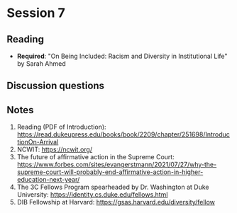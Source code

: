 # Session 7

## Reading

- **Required**: "On Being Included: Racism and Diversity in Institutional Life" by Sarah Ahmed 

## Discussion questions

## Notes
1. Reading (PDF of Introduction): https://read.dukeupress.edu/books/book/2209/chapter/251698/IntroductionOn-Arrival 
2. NCWIT: https://ncwit.org/
3. The future of affirmative action in the Supreme Court: https://www.forbes.com/sites/evangerstmann/2021/07/27/why-the-supreme-court-will-probably-end-affirmative-action-in-higher-education-next-year/
4. The 3C Fellows Program spearheaded by Dr. Washington at Duke University: https://identity.cs.duke.edu/fellows.html
5. DIB Fellowship at Harvard: https://gsas.harvard.edu/diversity/fellow 
